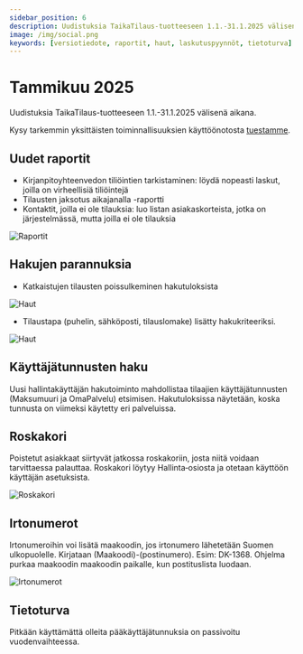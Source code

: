 ```yaml
---
sidebar_position: 6
description: Uudistuksia TaikaTilaus-tuotteeseen 1.1.-31.1.2025 välisenä aikana
image: /img/social.png
keywords: [versiotiedote, raportit, haut, laskutuspyynnöt, tietoturva]
---
```


# Tammikuu 2025

Uudistuksia TaikaTilaus-tuotteeseen 1.1.-31.1.2025 välisenä aikana.

Kysy tarkemmin yksittäisten toiminnallisuuksien käyttöönotosta [tuestamme](https://taikatilaus.freshdesk.com/).

## Uudet raportit

- Kirjanpitoyhteenvedon tiliöintien tarkistaminen: löydä nopeasti laskut, joilla on virheellisiä tiliöintejä
- Tilausten jaksotus aikajanalla -raportti
- Kontaktit, joilla ei ole tilauksia: luo listan asiakaskorteista, jotka on järjestelmässä, mutta joilla ei ole tilauksia

![Raportit](/img/versiotiedotteet/raportit.png)

## Hakujen parannuksia

- Katkaistujen tilausten poissulkeminen hakutuloksista

![Haut](/img/versiotiedotteet/katkaistuja.png)

- Tilaustapa (puhelin, sähköposti, tilauslomake) lisätty hakukriteeriksi.

![Haut](/img/versiotiedotteet/tilaustapa.png)

## Käyttäjätunnusten haku

Uusi hallintakäyttäjän hakutoiminto mahdollistaa tilaajien käyttäjätunnusten (Maksumuuri ja OmaPalvelu) etsimisen.
Hakutuloksissa näytetään, koska tunnusta on viimeksi käytetty eri palveluissa.

## Roskakori

Poistetut asiakkaat siirtyvät jatkossa roskakoriin, josta niitä voidaan tarvittaessa palauttaa. Roskakori löytyy Hallinta‑osiosta ja otetaan käyttöön käyttäjän asetuksista.

![Roskakori](/img/versiotiedotteet/roskakori.png)

## Irtonumerot

Irtonumeroihin voi lisätä maakoodin, jos irtonumero lähetetään Suomen ulkopuolelle. Kirjataan (Maakoodi)-(postinumero). Esim: DK-1368. Ohjelma purkaa maakoodin maakoodin paikalle, kun postituslista luodaan.

![Irtonumerot](/img/versiotiedotteet/irtonumerot.png)

## Tietoturva

Pitkään käyttämättä olleita pääkäyttäjätunnuksia on passivoitu vuodenvaihteessa.
